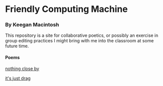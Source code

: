 # Friendly Computing Machine

### By Keegan Macintosh

This repository is a site for collaborative poetics, or possibly an exercise in group editing practices I might bring with me into the classroom at some future time.  
  
#### Poems  
  
[nothing close by](https://github.com/keegs440/friendly-computing-machine/blob/master/nothing-close-by.md)  
  
[it's just drag](https://github.com/keegs440/friendly-computing-machine/blob/master/it's-just-drag.md)
